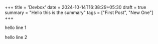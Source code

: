 +++
title = 'Devbox'
date = 2024-10-14T16:38:29+05:30
draft = true
summary = "Hello this is the summary"
tags = ["First Post", "New One"]
+++

hello line 1

hello line 2
